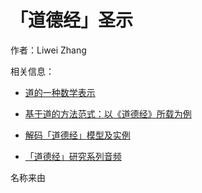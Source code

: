 # 「道德经」圣示

作者：Liwei Zhang

相关信息：

- [道的一种数学表示](https://www.academia.edu/129051902/%E9%81%93%E7%9A%84%E4%B8%80%E7%A7%8D%E6%95%B0%E5%AD%A6%E8%A1%A8%E7%A4%BA)

- [基于道的方法范式：以《道德经》所载为例](https://www.academia.edu/129251014/%E5%9F%BA%E4%BA%8E%E9%81%93%E7%9A%84%E6%96%B9%E6%B3%95%E8%8C%83%E5%BC%8F_%E4%BB%A5_%E9%81%93%E5%BE%B7%E7%BB%8F_%E6%89%80%E8%BD%BD%E4%B8%BA%E4%BE%8B)

- [解码「道德经」模型及实例](https://www.academia.edu/114572154/%E8%A7%A3%E7%A0%81_%E9%81%93%E5%BE%B7%E7%BB%8F_%E6%A8%A1%E5%9E%8B%E5%8F%8A%E5%AE%9E%E4%BE%8B)

- [「道德经」研究系列音频](https://www.youtube.com/playlist?list=PLSx5Pa5-jPCGw-UeuxraPyF85wsvevmmu)

名称来由
